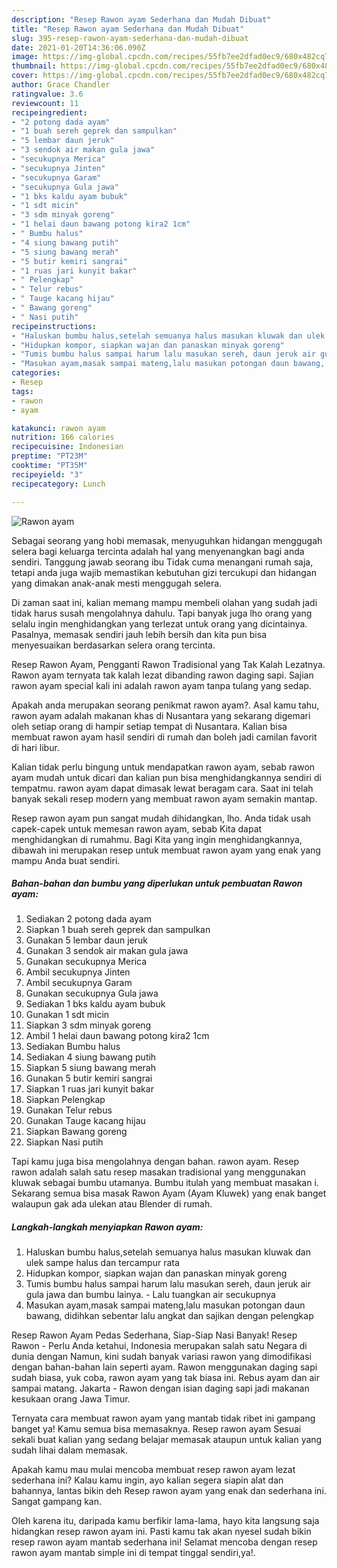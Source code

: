 ```yaml
---
description: "Resep Rawon ayam Sederhana dan Mudah Dibuat"
title: "Resep Rawon ayam Sederhana dan Mudah Dibuat"
slug: 395-resep-rawon-ayam-sederhana-dan-mudah-dibuat
date: 2021-01-20T14:36:06.090Z
image: https://img-global.cpcdn.com/recipes/55fb7ee2dfad0ec9/680x482cq70/rawon-ayam-foto-resep-utama.jpg
thumbnail: https://img-global.cpcdn.com/recipes/55fb7ee2dfad0ec9/680x482cq70/rawon-ayam-foto-resep-utama.jpg
cover: https://img-global.cpcdn.com/recipes/55fb7ee2dfad0ec9/680x482cq70/rawon-ayam-foto-resep-utama.jpg
author: Grace Chandler
ratingvalue: 3.6
reviewcount: 11
recipeingredient:
- "2 potong dada ayam"
- "1 buah sereh geprek dan sampulkan"
- "5 lembar daun jeruk"
- "3 sendok air makan gula jawa"
- "secukupnya Merica"
- "secukupnya Jinten"
- "secukupnya Garam"
- "secukupnya Gula jawa"
- "1 bks kaldu ayam bubuk"
- "1 sdt micin"
- "3 sdm minyak goreng"
- "1 helai daun bawang potong kira2 1cm"
- " Bumbu halus"
- "4 siung bawang putih"
- "5 siung bawang merah"
- "5 butir kemiri sangrai"
- "1 ruas jari kunyit bakar"
- " Pelengkap"
- " Telur rebus"
- " Tauge kacang hijau"
- " Bawang goreng"
- " Nasi putih"
recipeinstructions:
- "Haluskan bumbu halus,setelah semuanya halus masukan kluwak dan ulek sampe halus dan tercampur rata"
- "Hidupkan kompor, siapkan wajan dan panaskan minyak goreng"
- "Tumis bumbu halus sampai harum lalu masukan sereh, daun jeruk air gula jawa dan bumbu lainya. Lalu tuangkan air secukupnya"
- "Masukan ayam,masak sampai mateng,lalu masukan potongan daun bawang, didihkan sebentar lalu angkat dan sajikan dengan pelengkap"
categories:
- Resep
tags:
- rawon
- ayam

katakunci: rawon ayam 
nutrition: 166 calories
recipecuisine: Indonesian
preptime: "PT23M"
cooktime: "PT35M"
recipeyield: "3"
recipecategory: Lunch

---
```



![Rawon ayam](https://img-global.cpcdn.com/recipes/55fb7ee2dfad0ec9/680x482cq70/rawon-ayam-foto-resep-utama.jpg)

Sebagai seorang yang hobi memasak, menyuguhkan hidangan menggugah selera bagi keluarga tercinta adalah hal yang menyenangkan bagi anda sendiri. Tanggung jawab seorang ibu Tidak cuma menangani rumah saja, tetapi anda juga wajib memastikan kebutuhan gizi tercukupi dan hidangan yang dimakan anak-anak mesti menggugah selera.

Di zaman  saat ini, kalian memang mampu membeli olahan yang sudah jadi tidak harus susah mengolahnya dahulu. Tapi banyak juga lho orang yang selalu ingin menghidangkan yang terlezat untuk orang yang dicintainya. Pasalnya, memasak sendiri jauh lebih bersih dan kita pun bisa menyesuaikan berdasarkan selera orang tercinta. 

Resep Rawon Ayam, Pengganti Rawon Tradisional yang Tak Kalah Lezatnya. Rawon ayam ternyata tak kalah lezat dibanding rawon daging sapi. Sajian rawon ayam special kali ini adalah rawon ayam tanpa tulang yang sedap.

Apakah anda merupakan seorang penikmat rawon ayam?. Asal kamu tahu, rawon ayam adalah makanan khas di Nusantara yang sekarang digemari oleh setiap orang di hampir setiap tempat di Nusantara. Kalian bisa membuat rawon ayam hasil sendiri di rumah dan boleh jadi camilan favorit di hari libur.

Kalian tidak perlu bingung untuk mendapatkan rawon ayam, sebab rawon ayam mudah untuk dicari dan kalian pun bisa menghidangkannya sendiri di tempatmu. rawon ayam dapat dimasak lewat beragam cara. Saat ini telah banyak sekali resep modern yang membuat rawon ayam semakin mantap.

Resep rawon ayam pun sangat mudah dihidangkan, lho. Anda tidak usah capek-capek untuk memesan rawon ayam, sebab Kita dapat menghidangkan di rumahmu. Bagi Kita yang ingin menghidangkannya, dibawah ini merupakan resep untuk membuat rawon ayam yang enak yang mampu Anda buat sendiri.

<!--inarticleads1-->

##### Bahan-bahan dan bumbu yang diperlukan untuk pembuatan Rawon ayam:

1. Sediakan 2 potong dada ayam
1. Siapkan 1 buah sereh geprek dan sampulkan
1. Gunakan 5 lembar daun jeruk
1. Gunakan 3 sendok air makan gula jawa
1. Gunakan secukupnya Merica
1. Ambil secukupnya Jinten
1. Ambil secukupnya Garam
1. Gunakan secukupnya Gula jawa
1. Sediakan 1 bks kaldu ayam bubuk
1. Gunakan 1 sdt micin
1. Siapkan 3 sdm minyak goreng
1. Ambil 1 helai daun bawang potong kira2 1cm
1. Sediakan  Bumbu halus
1. Sediakan 4 siung bawang putih
1. Siapkan 5 siung bawang merah
1. Gunakan 5 butir kemiri sangrai
1. Siapkan 1 ruas jari kunyit bakar
1. Siapkan  Pelengkap
1. Gunakan  Telur rebus
1. Gunakan  Tauge kacang hijau
1. Siapkan  Bawang goreng
1. Siapkan  Nasi putih


Tapi kamu juga bisa mengolahnya dengan bahan. rawon ayam. Resep rawon adalah salah satu resep masakan tradisional yang menggunakan kluwak sebagai bumbu utamanya. Bumbu itulah yang membuat masakan i. Sekarang semua bisa masak Rawon Ayam (Ayam Kluwek) yang enak banget walaupun gak ada ulekan atau Blender di rumah. 

<!--inarticleads2-->

##### Langkah-langkah menyiapkan Rawon ayam:

1. Haluskan bumbu halus,setelah semuanya halus masukan kluwak dan ulek sampe halus dan tercampur rata
1. Hidupkan kompor, siapkan wajan dan panaskan minyak goreng
1. Tumis bumbu halus sampai harum lalu masukan sereh, daun jeruk air gula jawa dan bumbu lainya. - Lalu tuangkan air secukupnya
1. Masukan ayam,masak sampai mateng,lalu masukan potongan daun bawang, didihkan sebentar lalu angkat dan sajikan dengan pelengkap


Resep Rawon Ayam Pedas Sederhana, Siap-Siap Nasi Banyak! Resep Rawon - Perlu Anda ketahui, Indonesia merupakan salah satu Negara di dunia dengan Namun, kini sudah banyak variasi rawon yang dimodifikasi dengan bahan-bahan lain seperti ayam. Rawon menggunakan daging sapi sudah biasa, yuk coba, rawon ayam yang tak biasa ini. Rebus ayam dan air sampai matang. Jakarta - Rawon dengan isian daging sapi jadi makanan kesukaan orang Jawa Timur. 

Ternyata cara membuat rawon ayam yang mantab tidak ribet ini gampang banget ya! Kamu semua bisa memasaknya. Resep rawon ayam Sesuai sekali buat kalian yang sedang belajar memasak ataupun untuk kalian yang sudah lihai dalam memasak.

Apakah kamu mau mulai mencoba membuat resep rawon ayam lezat sederhana ini? Kalau kamu ingin, ayo kalian segera siapin alat dan bahannya, lantas bikin deh Resep rawon ayam yang enak dan sederhana ini. Sangat gampang kan. 

Oleh karena itu, daripada kamu berfikir lama-lama, hayo kita langsung saja hidangkan resep rawon ayam ini. Pasti kamu tak akan nyesel sudah bikin resep rawon ayam mantab sederhana ini! Selamat mencoba dengan resep rawon ayam mantab simple ini di tempat tinggal sendiri,ya!.

